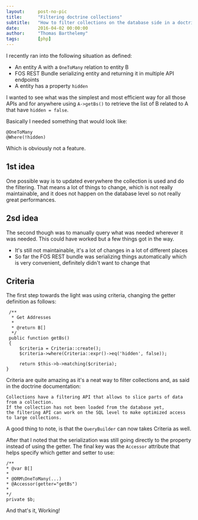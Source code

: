 ```yaml
---
layout:     post-no-pic
title:      "Filtering doctrine collections"
subtitle:   "How to filter collections on the database side in a doctrine entity"
date:       2016-04-02 00:00:00
author:     "Thomas Barthelemy"
tags:       [php]
---
```


I recently ran into the following situation as defined:

 - An entity A with a `OneToMany` relation to entity B
 - FOS REST Bundle serializing entity and returning it in multiple API endpoints
 - A entity has a property `hidden`

I wanted to see what was the simplest and most efficient way for all those APIs
and for anywhere using `A->getBs()` to retrieve the list of B related to A
that have `hidden = false`.

Basically I needed something that would look like:

    @OneToMany
    @Where(!hidden)

Which is obviously not a feature.

1st idea
--------

One possible way is to updated everywhere the collection is used and do the filtering.
That means a lot of things to change, which is not really maintainable, and it
does not happen on the database level so not really great performances.

2sd idea
--------

The second though was to manually query what was needed wherever it was needed.
This could have worked but a few things got in the way.

 - It's still not maintainable, it's a lot of changes in a lot of different places
 - So far the FOS REST bundle was serializing things automatically which is very convenient, definitely didn't want to change that

Criteria
--------

The first step towards the light was using criteria, changing the getter definition as follows:

     /**
      * Get Addresses
      *
      * @return B[]
      */
     public function getBs()
     {
         $criteria = Criteria::create();
         $criteria->where(Criteria::expr()->eq('hidden', false));

         return $this->b->matching($criteria);
    }

Criteria are quite amazing as it's a neat way to filter collections and, as said in the doctrine documentation:

    Collections have a filtering API that allows to slice parts of data from a collection.
    If the collection has not been loaded from the database yet,
    the filtering API can work on the SQL level to make optimized access to large collections.

A good thing to note, is that the `QueryBuilder` can now takes Criteria as well.

After that I noted that the serialization was still going directly to the property instead of using the getter.
The final key was the `Accessor` attribute that helps specify which getter and setter to use:

    /**
    * @var B[]
    *
    * @ORM\OneToMany(...)
    * @Accessor(getter="getBs")
    *
    */
    private $b;

And that's it, Working!
